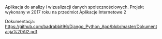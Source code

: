 Aplikacja do analizy i wizualizacji danych społecznościowych.
Projekt wykonany w 2017 roku na przedmiot Aplikacje Internetowe 2

Dokumentacja:
https://github.com/badrabbit96/Django_Python_App/blob/master/Dokumentacja%20AI2.pdf
